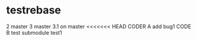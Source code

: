 # testrebase
2 master
3 master
3.1 on master
<<<<<<< HEAD
CODER A add bug1
CODE B
test submodule
test1 
